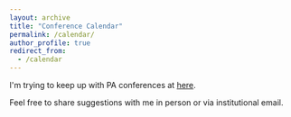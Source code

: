 ```yaml
---
layout: archive
title: "Conference Calendar"
permalink: /calendar/
author_profile: true
redirect_from:
  - /calendar
---
```


I'm trying to keep up with PA conferences at 
<a href="https://spectacular-panda-093.notion.site/Conference-Calendar-e7c276ac7c8441e4a968d54551c31a74?pvs=4" target="_blank">here</a>. 

Feel free to share suggestions with me in person or via institutional email.  


